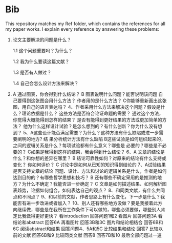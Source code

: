 # Bib
This repository matches my Ref folder, which contains the references for all my paper works. I explain every reference by answering these problems:

1. 论文主要解决的问题是什么？

	1.1	这个问题重要吗？为什么？

	1.2 我为什么要读这篇文献？ 

	1.3 是否有人做过？ 

	1.4 自己会怎么设计方法来解决？
2. 	A 通过图表，你会得到什么结论？ 
  	B 图表说明什么问题？能否说明该问题 
      	自己要得到这张图会用什么方法？ 
      	作者用的是什么方法？ 
   	C你能够重新画出这张图，用自己的语言表达吗？
4、作者采用什么方法来解决这个问题？假设是什么？理论依据是什么？ 
这些方法是否符合论证命题的需要？ 
通过这个方法，你觉得大概能得到怎样的结果？ 
是否有能得到更好结果的方法或更加简单的方法？ 
他为什么这样设计试验？是怎么想到的？有什么创新？你为什么没有想到？ 
5、A这些设计能否满足需要？为什么？这种方法有什么缺陷或进一步需要阐明的地方? 结 果分析统计方法有什么缺陷
B这些试验是如何组织起来的，之间的逻辑关系是什么？每项试验都有什么意义？哪些是 必要的？哪些是不必要的？ 
C如果是我得到这样的结果，我会得到什么结论？
6、A 文章的结论是什么？和你想的差异在哪里？ 
B 结论可靠性如何？对原来的结论有什么支持或变化？ 你如何评价？ 
C 讨论中是如何从已知的知识得到结论的
7、A试验结果是否支持文章的结论 问题、设计、方法和讨论的逻辑关系是什么，作者是如何达到目的的？有哪些哲学思想和技巧？ 
B 还有哪些不确定采用的是推测的地方？为什么不确定？我能否进一步确定？ 
C 文章是如何描述结果、如何解析图表趋势，论据如何组合，如何表达自己的观点？ 
8、和同类文献，有什么共同点和不同点？
9、和以前的文献，作者思路上有什么变化，下一步是什么？我能否有进一步改进或者加入？
10、别人还有哪些地方没做？要是我接着此方向继续做，哪些是在我所在工作条件下可以做的，哪些必须要做，哪些别人肯定比我做得更好更快？
看introduction 回答问题1和2 
看图片 回答问题3A 
看结论和abstract 回答6A 
再看图片 回答3B和3C 
图片和结论相结合 回答6B和6C 
阅读abstract和结果 回答问题4、5A和5C 
比较结果和结论 回答7 
比较以前的文献 回答6B和9 
比较同类文献 回答8 
回答7B和10 
最后全部问题过一遍


